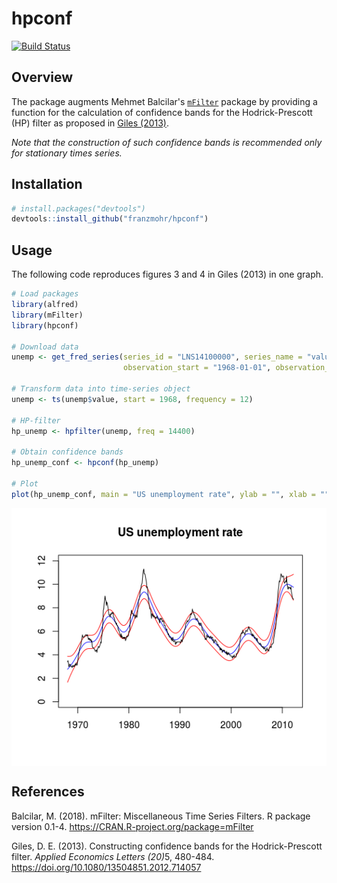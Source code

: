 
hpconf
======

[![Build Status](https://travis-ci.org/franzmohr/hpconf.svg?branch=master)](https://travis-ci.org/franzmohr/hpconf)

Overview
--------

The package augments Mehmet Balcilar's [`mFilter`](https://CRAN.R-project.org/package=mFilter) package by providing a function for the calculation of confidence bands for the Hodrick-Prescott (HP) filter as proposed in [Giles (2013)](https://doi.org/10.1080/13504851.2012.714057).

*Note that the construction of such confidence bands is recommended only for stationary times series.*

Installation
------------

``` r
# install.packages("devtools")
devtools::install_github("franzmohr/hpconf")
```

Usage
-----

The following code reproduces figures 3 and 4 in Giles (2013) in one graph.

``` r
# Load packages
library(alfred)
library(mFilter)
library(hpconf)

# Download data
unemp <- get_fred_series(series_id = "LNS14100000", series_name = "value",
                         observation_start = "1968-01-01", observation_end = "2012-03-01")

# Transform data into time-series object
unemp <- ts(unemp$value, start = 1968, frequency = 12)

# HP-filter
hp_unemp <- hpfilter(unemp, freq = 14400)

# Obtain confidence bands
hp_unemp_conf <- hpconf(hp_unemp)

# Plot
plot(hp_unemp_conf, main = "US unemployment rate", ylab = "", xlab = "", ylim = c(0, 12))
```

<img src="README_files/figure-markdown_github/example 1-1.png" style="display: block; margin: auto;" />

References
----------

Balcilar, M. (2018). mFilter: Miscellaneous Time Series Filters. R package version 0.1-4. <https://CRAN.R-project.org/package=mFilter>

Giles, D. E. (2013). Constructing confidence bands for the Hodrick-Prescott filter. <em>Applied Economics Letters (20)</em>5, 480-484. <https://doi.org/10.1080/13504851.2012.714057>
